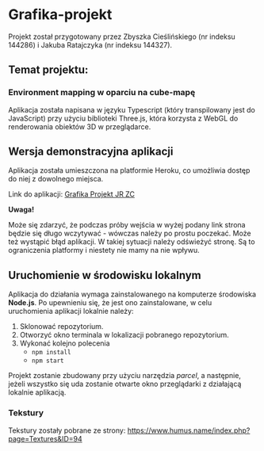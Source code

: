 # Grafika-projekt

Projekt został przygotowany przez Zbyszka Cieślińskiego (nr indeksu 144286) i Jakuba Ratajczyka (nr indeksu 144327).

## Temat projektu:
### Environment mapping w oparciu na cube-mapę

Aplikacja została napisana w języku Typescript (który transpilowany jest do JavaScript) przy użyciu biblioteki Three.js, która korzysta z WebGL do renderowania obiektów 3D w przeglądarce.

## Wersja demonstracyjna aplikacji
Aplikacja została umieszczona na platformie Heroku, co umożliwia dostęp do niej z dowolnego miejsca.

Link do aplikacji: [Grafika Projekt JR ZC](https://projekt-grafika-jr-zc.herokuapp.com/)

**Uwaga!** 

Może się zdarzyć, że podczas próby wejścia w wyżej podany link strona będzie się długo wczytywać - wówczas należy po prostu poczekać. Może też 
wystąpić błąd aplikacji. W takiej sytuacji należy odświeżyć stronę. Są to ograniczenia platformy i niestety nie mamy na nie wpływu.

## Uruchomienie w środowisku lokalnym
Aplikacja do działania wymaga zainstalowanego na komputerze środowiska **Node.js**. Po upewnieniu się, że jest ono zainstalowane, 
w celu uruchomienia aplikacji lokalnie należy: 
1. Sklonować repozytorium.
2. Otworzyć okno terminala w lokalizacji pobranego repozytorium.
3. Wykonać kolejno polecenia 
    - `npm install`
    - `npm start`

Projekt zostanie zbudowany przy użyciu narzędzia _parcel_, a następnie, jeżeli wszystko się uda zostanie otwarte okno przeglądarki z działającą lokalnie aplikacją.

### Tekstury
Tekstury zostały pobrane ze strony: https://www.humus.name/index.php?page=Textures&ID=94
